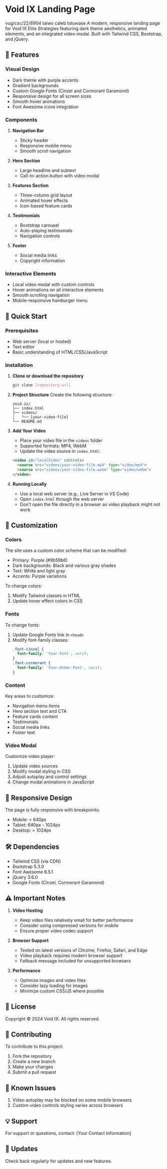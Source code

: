 # Void IX Landing Page
vug/csc/22/6904
taiwo caleb toluwase 
A modern, responsive landing page for Void IX Elite Strategies featuring dark theme aesthetics, animated elements, and an integrated video modal. Built with Tailwind CSS, Bootstrap, and jQuery.

## 🌟 Features

### Visual Design
- Dark theme with purple accents
- Gradient backgrounds
- Custom Google Fonts (Cinzel and Cormorant Garamond)
- Responsive design for all screen sizes
- Smooth hover animations
- Font Awesome icons integration

### Components
1. **Navigation Bar**
   - Sticky header
   - Responsive mobile menu
   - Smooth scroll navigation

2. **Hero Section**
   - Large headline and subtext
   - Call-to-action button with video modal

3. **Features Section**
   - Three-column grid layout
   - Animated hover effects
   - Icon-based feature cards

4. **Testimonials**
   - Bootstrap carousel
   - Auto-playing testimonials
   - Navigation controls

5. **Footer**
   - Social media links
   - Copyright information

### Interactive Elements
- Local video modal with custom controls
- Hover animations on all interactive elements
- Smooth scrolling navigation
- Mobile-responsive hamburger menu

## 🚀 Quick Start

### Prerequisites
- Web server (local or hosted)
- Text editor
- Basic understanding of HTML/CSS/JavaScript

### Installation

1. **Clone or download the repository**
   ```bash
   git clone [repository-url]
   ```

2. **Project Structure**
   Create the following structure:
   ```
   void-ix/
   ├── index.html
   ├── videos/
   │   └── [your-video-file]
   └── README.md
   ```

3. **Add Your Video**
   - Place your video file in the `videos` folder
   - Supported formats: MP4, WebM
   - Update the video source in `index.html`:
   ```html
   <video id="localVideo" controls>
     <source src="videos/your-video-file.mp4" type="video/mp4">
     <source src="videos/your-video-file.webm" type="video/webm">
   </video>
   ```

4. **Running Locally**
   - Use a local web server (e.g., Live Server in VS Code)
   - Open `index.html` through the web server
   - Don't open the file directly in a browser as video playback might not work

## 🎨 Customization

### Colors
The site uses a custom color scheme that can be modified:
- Primary: Purple (#9b59b6)
- Dark backgrounds: Black and various gray shades
- Text: White and light gray
- Accents: Purple variations

To change colors:
1. Modify Tailwind classes in HTML
2. Update hover effect colors in CSS

### Fonts
To change fonts:
1. Update Google Fonts link in `<head>`
2. Modify font-family classes:
   ```css
   .font-cinzel {
     font-family: 'Your-Font', serif;
   }
   .font-cormorant {
     font-family: 'Your-Other-Font', serif;
   }
   ```

### Content
Key areas to customize:
- Navigation menu items
- Hero section text and CTA
- Feature cards content
- Testimonials
- Social media links
- Footer text

### Video Modal
Customize video player:
1. Update video sources
2. Modify modal styling in CSS
3. Adjust autoplay and control settings
4. Change modal animations in JavaScript

## 📱 Responsive Design

The page is fully responsive with breakpoints:
- Mobile: < 640px
- Tablet: 640px - 1024px
- Desktop: > 1024px

## 🛠 Dependencies

- Tailwind CSS (via CDN)
- Bootstrap 5.3.0
- Font Awesome 6.5.1
- jQuery 3.6.0
- Google Fonts (Cinzel, Cormorant Garamond)

## ⚠️ Important Notes

1. **Video Hosting**
   - Keep video files relatively small for better performance
   - Consider using compressed versions for mobile
   - Ensure proper video codec support

2. **Browser Support**
   - Tested on latest versions of Chrome, Firefox, Safari, and Edge
   - Video playback requires modern browser support
   - Fallback message included for unsupported browsers

3. **Performance**
   - Optimize images and video files
   - Consider lazy loading for images
   - Minimize custom CSS/JS where possible

## 📄 License

Copyright © 2024 Void IX. All rights reserved.

## 🤝 Contributing

To contribute to this project:
1. Fork the repository
2. Create a new branch
3. Make your changes
4. Submit a pull request

## 🐛 Known Issues

1. Video autoplay may be blocked on some mobile browsers
2. Custom video controls styling varies across browsers

## 💡 Support

For support or questions, contact: [Your Contact Information]

## 🔄 Updates

Check back regularly for updates and new features.
